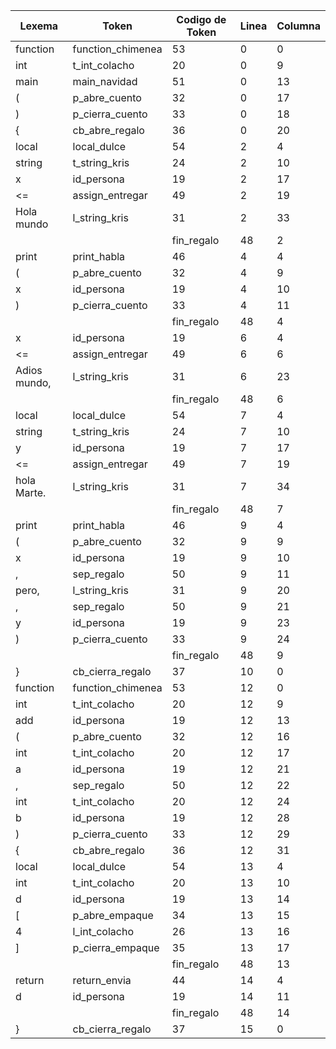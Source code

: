 | Lexema        | Token             | Codigo de Token | Linea | Columna |
| ------------- | ----------------- | --------------- | ----- | ------- |
| function      | function_chimenea | 53              | 0     | 0       |
| int           | t_int_colacho     | 20              | 0     | 9       |
| main          | main_navidad      | 51              | 0     | 13      |
| (             | p_abre_cuento     | 32              | 0     | 17      |
| )             | p_cierra_cuento   | 33              | 0     | 18      |
| {             | cb_abre_regalo    | 36              | 0     | 20      |
| local         | local_dulce       | 54              | 2     | 4       |
| string        | t_string_kris     | 24              | 2     | 10      |
| x             | id_persona        | 19              | 2     | 17      |
| <=            | assign_entregar   | 49              | 2     | 19      |
| Hola mundo    | l_string_kris     | 31              | 2     | 33      |
| |             | fin_regalo        | 48              | 2     | 34      |
| print         | print_habla       | 46              | 4     | 4       |
| (             | p_abre_cuento     | 32              | 4     | 9       |
| x             | id_persona        | 19              | 4     | 10      |
| )             | p_cierra_cuento   | 33              | 4     | 11      |
| |             | fin_regalo        | 48              | 4     | 12      |
| x             | id_persona        | 19              | 6     | 4       |
| <=            | assign_entregar   | 49              | 6     | 6       |
| Adios mundo,  | l_string_kris     | 31              | 6     | 23      |
| |             | fin_regalo        | 48              | 6     | 24      |
| local         | local_dulce       | 54              | 7     | 4       |
| string        | t_string_kris     | 24              | 7     | 10      |
| y             | id_persona        | 19              | 7     | 17      |
| <=            | assign_entregar   | 49              | 7     | 19      |
| hola Marte.   | l_string_kris     | 31              | 7     | 34      |
| |             | fin_regalo        | 48              | 7     | 35      |
| print         | print_habla       | 46              | 9     | 4       |
| (             | p_abre_cuento     | 32              | 9     | 9       |
| x             | id_persona        | 19              | 9     | 10      |
| ,             | sep_regalo        | 50              | 9     | 11      |
| pero,         | l_string_kris     | 31              | 9     | 20      |
| ,             | sep_regalo        | 50              | 9     | 21      |
| y             | id_persona        | 19              | 9     | 23      |
| )             | p_cierra_cuento   | 33              | 9     | 24      |
| |             | fin_regalo        | 48              | 9     | 25      |
| }             | cb_cierra_regalo  | 37              | 10    | 0       |
| function      | function_chimenea | 53              | 12    | 0       |
| int           | t_int_colacho     | 20              | 12    | 9       |
| add           | id_persona        | 19              | 12    | 13      |
| (             | p_abre_cuento     | 32              | 12    | 16      |
| int           | t_int_colacho     | 20              | 12    | 17      |
| a             | id_persona        | 19              | 12    | 21      |
| ,             | sep_regalo        | 50              | 12    | 22      |
| int           | t_int_colacho     | 20              | 12    | 24      |
| b             | id_persona        | 19              | 12    | 28      |
| )             | p_cierra_cuento   | 33              | 12    | 29      |
| {             | cb_abre_regalo    | 36              | 12    | 31      |
| local         | local_dulce       | 54              | 13    | 4       |
| int           | t_int_colacho     | 20              | 13    | 10      |
| d             | id_persona        | 19              | 13    | 14      |
| [             | p_abre_empaque    | 34              | 13    | 15      |
| 4             | l_int_colacho     | 26              | 13    | 16      |
| ]             | p_cierra_empaque  | 35              | 13    | 17      |
| |             | fin_regalo        | 48              | 13    | 18      |
| return        | return_envia      | 44              | 14    | 4       |
| d             | id_persona        | 19              | 14    | 11      |
| |             | fin_regalo        | 48              | 14    | 12      |
| }             | cb_cierra_regalo  | 37              | 15    | 0       |
